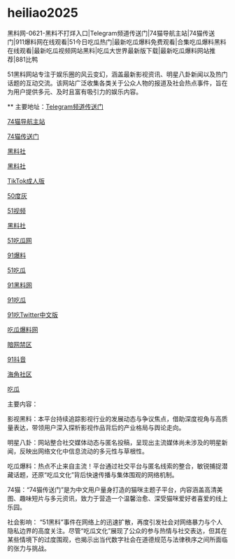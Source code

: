 # heiliao2025
黑料网-0621-黑料不打烊入口|Telegram频道传送门|74猫导航主站|74猫传送门|911爆料网在线观看|51今日吃瓜热门|最新吃瓜爆料免费观看|合集吃瓜爆料黑料在线观看|最新吃瓜视频网站黑料|吃瓜大世界最新版下载|最新吃瓜爆料网站推荐|881比鸭

51黑料网站专注于娱乐圈的风云变幻，涵盖最新影视资讯、明星八卦新闻以及热门话题的互动交流。该网站广泛收集各类关于公众人物的报道及社会热点事件，旨在为用户提供多元、及时且富有吸引力的娱乐内容。

** 主要地址：<a href="https://74mao.com/">Telegram频道传送门</a>

<a href="https://74mao.com/">74猫导航主站</a>

<a href="https://74mao.com/">74猫传送门</a>

<a href="https://hls-19.pages.dev/">黑料社</a>

<a href="https://hls-59.pages.dev/">黑料社</a>

<a href="https://cg76.pages.dev/">TikTok成人版</a>

<a href="https://pi1-01.pages.dev/">50度灰</a>

<a href="https://hj-1301.pages.dev/">51视频</a>

<a href="https://cg87-02.pages.dev/">黑料社</a>

<a href="https://cg66-4.pages.dev/">51吃瓜网</a>

<a href="https://cg65-01.pages.dev/">91爆料</a>

<a href="https://cg17-5.pages.dev/">51吃瓜</a>

<a href="https://cg96-01.pages.dev/">91黑料网</a>

<a href="https://cg40-3.pages.dev/">91吃瓜</a>

<a href="https://cg28-01.pages.dev/">91吃Twitter中文版</a>

<a href="https://cg765.pages.dev/">吃瓜爆料网</a>

<a href="https://pi87-02.pages.dev/">暗网禁区</a>

<a href="https://dy2-12.pages.dev/">91抖音</a>

<a href="https://hj-1255.pages.dev/">海角社区</a>

<a href="https://pi1-1.pages.dev/">吃瓜</a>


主要内容：

影视黑料：本平台持续追踪影视行业的发展动态与争议焦点，借助深度视角与高质量表达，带领用户深入探析影视作品背后的产业格局与舆论走向。

明星八卦：网站整合社交媒体动态与匿名投稿，呈现出主流媒体尚未涉及的明星新闻，反映出网络文化中信息流动的多元性与草根性。

吃瓜爆料：热点不止来自主流！平台通过社交平台与匿名线索的整合，敏锐捕捉潜藏话题，还原“吃瓜文化”背后快速传播与集体围观的网络机制。

74猫：“74猫传送门”是为中文用户量身打造的猫咪主题子平台，内容涵盖高清美图、趣味短片与多元资讯，致力于营造一个温馨治愈、深受猫咪爱好者喜爱的线上乐园。

社会影响：
“51黑料”事件在网络上的迅速扩散，再度引发社会对网络暴力与个人隐私边界的高度关注。尽管“吃瓜文化”展现了公众的参与热情与社交表达，但其在某些情境下的过度围观，也揭示出当代数字社会在道德规范与法律秩序之间所面临的张力与挑战。
